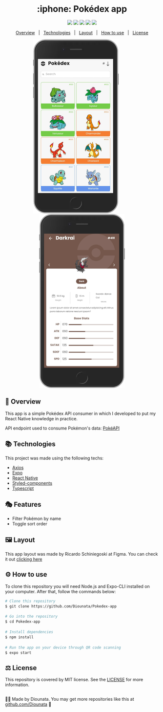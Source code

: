 <h1 align='center'> :iphone: Pokédex app </h1>

<p align='center'>
<img src='https://img.shields.io/github/repo-size/Diounata/Pokedex-app?style=for-the-badge' />
<img src='https://img.shields.io/github/languages/count/Diounata/Pokedex-app?style=for-the-badge' />
<img src='https://img.shields.io/github/forks/Diounata/Pokedex-app?style=for-the-badge' />
<img src='https://img.shields.io/bitbucket/issues/Diounata/Pokedex-app?style=for-the-badge' />
<img src='https://img.shields.io/github/license/Diounata/Pokedex-app?style=for-the-badge' />
</p>

<p align='center'>
<a href='#dart-overview'>Overview</a> &nbsp; | &nbsp; <a href='#books-technologies'>Technologies</a> &nbsp; | &nbsp; <a href='#%EF%B8%8F-layout'>Layout</a> &nbsp; | &nbsp; <a href='#gear-how-to-use'>How to use</a> &nbsp; | &nbsp; <a href='#balance_scale-license'>License</a> 
</p>

<p align='center'>
<img src="https://github.com/Diounata/Pokedex-app/blob/main/.github/home.png" width="280px" alt="Home screen" />
&nbsp; &nbsp; &nbsp; &nbsp; &nbsp;
<img src="https://github.com/Diounata/Pokedex-app/blob/main/.github/pokemon.png" width="280px" alt="Pokemon screen" />
</p>

## :dart: Overview

<p>This app is a simple Pokédex API consumer in which I developed to put my React Native knowledge in practice.</p>
<p>API endpoint used to consume Pokémon's data: <a href="https://pokeapi.co/">PokéAPI</a></p>

## :books: Technologies

This project was made using the following techs:

- [Axios](https://axios-http.com/docs/intro)
- [Expo](https://expo.dev/)
- [React Native](https://reactnative.dev/)
- [Styled-components](https://styled-components.com/)
- [Typescript](https://www.typescriptlang.org/)

## :performing_arts: Features

- Filter Pokémon by name
- Toggle sort order

## 🖼️ Layout

<p>
This app layout was made by Ricardo Schiniegoski at Figma. You can check it out <a href="https://www.figma.com/community/file/979132880663340794">clicking here</a>
</p>

## :gear: How to use

To clone this repository you will need Node.js and Expo-CLI installed on your computer. After that, follow the commands below:

```bash
# Clone this repository
$ git clone https://github.com/Diounata/Pokedex-app

# Go into the repository
$ cd Pokedex-app

# Install dependencies
$ npm install

# Run the app on your device through QR code scanning
$ expo start
```

## :balance_scale: License

This repository is covered by MIT license. See the <a href='https://github.com/Diounata/Pokedex-app/blob/main/LICENSE'>LICENSE</a> for more information.

##

:man_technologist: Made by Diounata. You may get more repositories like this at <a href='https://github.com/Diounata'>github.com/Diounata</a> :rocket:
